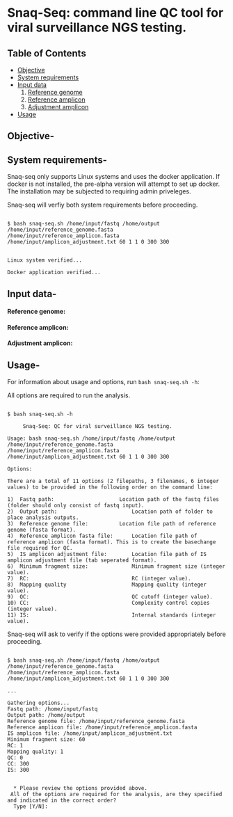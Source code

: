 # Snaq-Seq: command line QC tool for viral surveillance NGS testing. 

Table of Contents
-----------------
- [Objective](#objective)
- [System requirements](#requirements)
- [Input data](#data)
  1. [Reference genome](#reference-genome)
  2. [Reference amplicon](#reference-amplicon)
  3. [Adjustment amplicon](#adjustment-amplicon)
- [Usage](#usage-options)

## <a name="objective"></a> Objective-

## <a name="requirements"></a> System requirements-

Snaq-seq only supports Linux systems and uses the docker application. If docker is not installed, the pre-alpha version will attempt to set up docker. The installation may be subjected to requiring admin priveleges. 

Snaq-seq will verfiy both system requirements before proceeding.

```

$ bash snaq-seq.sh /home/input/fastq /home/output /home/input/reference_genome.fasta /home/input/reference_amplicon.fasta /home/input/amplicon_adjustment.txt 60 1 1 0 300 300


Linux system verified...

Docker application verified... 
``` 

## <a name="data"></a> Input data-

#### Reference genome:

#### Reference amplicon:

#### Adjustment amplicon:


## <a name="usage-options"></a> Usage-

For information about usage and options, run ```bash snaq-seq.sh -h```: 

All options are required to run the analysis.

```

$ bash snaq-seq.sh -h 

     Snaq-Seq: QC for viral surveillance NGS testing.     

Usage: bash snaq-seq.sh /home/input/fastq /home/output /home/input/reference_genome.fasta /home/input/reference_amplicon.fasta /home/input/amplicon_adjustment.txt 60 1 1 0 300 300

Options:

There are a total of 11 options (2 filepaths, 3 filenames, 6 integer values) to be provided in the following order on the command line:
 
1)  Fastq path:                  	Location path of the fastq files (folder should only consist of fastq input).
2)  Output path:                        Location path of folder to place analysis outputs.
3)  Reference genome file:       	Location file path of reference genome (fasta format).
4)  Reference amplicon fasta file:      Location file path of reference amplicon (fasta format). This is to create the basechange file required for QC.
5)  IS amplicon adjustment file:        Location file path of IS amplicon adjustment file (tab seperated format).
6)  Minimum fragment size:              Minimum fragment size (integer value).
7)  RC:                                 RC (integer value).
8)  Mapping quality                     Mapping quality (integer value).
9)  QC:                                 QC cutoff (integer value).
10) CC:                                 Complexity control copies (integer value).
11) IS:                                 Internal standards (integer value).
```

Snaq-seq will ask to verify if the options were provided appropriately before proceeding.

```

$ bash snaq-seq.sh /home/input/fastq /home/output /home/input/reference_genome.fasta /home/input/reference_amplicon.fasta /home/input/amplicon_adjustment.txt 60 1 1 0 300 300

... 

Gathering options... 
Fastq path: /home/input/fastq
Output path: /home/output
Reference genome file: /home/input/reference_genome.fasta
Reference amplicon file: /home/input/reference_amplicon.fasta
IS amplicon file: /home/input/amplicon_adjustment.txt
Minimum fragment size: 60
RC: 1
Mapping quality: 1
QC: 0
CC: 300
IS: 300 


  * Please review the options provided above. 
 All of the options are required for the analysis, are they specified and indicated in the correct order? 
  Type [Y/N]: 
```
